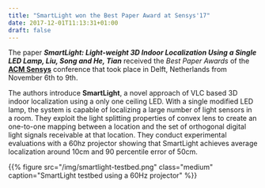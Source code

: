 ```yaml
---
title: "SmartLight won the Best Paper Award at Sensys'17"
date: 2017-12-01T11:13:31+01:00
draft: false
---
```


The paper ***SmartLight: Light-weight 3D Indoor Localization Using a Single LED Lamp, Liu, Song and He, Tian*** received the *Best Paper Awards* of the [**ACM Sensys**](http://sensys.acm.org/2017/) conference that took place in Delft, Netherlands from November 6th to 9th.

The authors introduce **SmartLight**, a novel approach of VLC based 3D indoor localization using a only one ceiling LED.
With a single modified LED lamp, the system is capable of localizing a large number of light sensors in a room.
They exploit the light splitting properties of convex lens to create an one-to-one mapping between
a location and the set of orthogonal digital light signals receivable at that location.
They conduct experimental evaluations with a 60hz projector showing that SmartLight achieves average localization around
10cm and 90 percentile error of 50cm.

 {{% figure src="/img/smartlight-testbed.png" class="medium" caption="SmartLight testbed using a 60Hz projector" %}}
